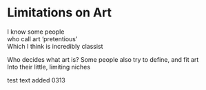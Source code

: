 # Limitations on Art

I know some people  
who call art ‘pretentious’  
Which I think is incredibly classist  

Who decides what art is?
Some people also try to define, and fit art  
Into their little, limiting niches


test text added 0313